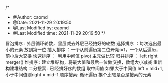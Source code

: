 /*
 * @Author: caomd 
 * @Date: 2021-11-29 20:19:50 
 * @Last Modified by:   caomd 
 * @Last Modified time: 2021-11-29 20:19:50 
 */

冒泡排序 : 外层循环轮数，里层减去外层已经拍好的轮数
选择排序 ：每次选出最小的元素 放到第一位
插入排序 ：一个从前遍历第二位开始i=1，一个从后遍历，前小后大交换
快速排序 ： 利用中间值 pivot 主元做比较
归并排序 ： left right merger()
堆排序 : 建立堆结构，将最大值和最后一位做交换，数组大小减减 重新构建堆结构
二分搜索 : 已经排好序的数组 取中间值 如果大于中间值 left = mid+1,小于中间值则right = mid-1
顺序搜索: 循环遍历 挨个比较是否是搜索的元素